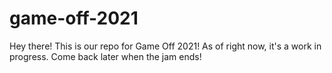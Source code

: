 # game-off-2021
Hey there! This is our repo for Game Off 2021! As of right now, it's a work in progress. Come back later when the jam ends!
